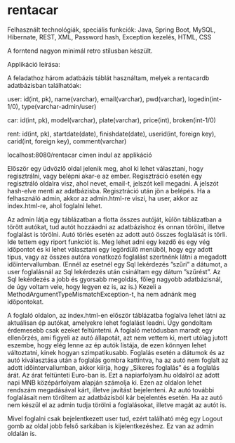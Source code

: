 # rentacar



Felhasznált technológiák, speciális funkciók: Java, Spring Boot, MySQL, Hibernate, REST, XML, Password hash, Exception kezelés, HTML, CSS 

A forntend nagyon minimál retro stílusban készült.

Applikáció leírása:

A feladathoz három adatbázis táblát használtam, melyek a rentacardb adatbázisban találhatóak:

user:
id(int, pk), name(varchar), email(varchar), pwd(varchar), logedin(int-1/0), type(varchar-admin/user)

car:
id(int, pk), model(varchar), plate(varchar), price(int), broken(int-1/0)

rent:
id(int, pk), startdate(date), finishdate(date), userid(int, foreign key), carid(int, foreign key), comment(varchar)


localhost:8080/rentacar címen indul az applikáció

Először egy üdvözlő oldal jelenik meg, ahol ki lehet választani, hogy regisztrálni, vagy belépni akar-e az ember. Regisztráció esetén egy regisztráló oldalra visz, 
ahol  nevet, email-t, jelszót kell megadni. A jelszót hash-elve menti az adatbázisba. Regisztráció után jön a belépés. Ha a felhasználó admin, akkor az admin.html-re 
viszi, ha user, akkor az index.html-re, ahol foglalni lehet.

Az admin látja egy táblázatban a flotta összes autóját, külön táblázatban a törött autókat, tud autót hozzáadni az adatbázishoz és onnan törölni, illetve foglalást
is törölni. Autó törlés esetén az adott autó összes foglalását is törli. Ide tettem egy riport funkciót is. Meg lehet adni egy kezdő és egy vég időpontot és ki lehet választani egy legördülő menüből, hogy egy adott típus, vagy az összes autóra vonatkozó foglalást szertnénk látni a megadott időintervallumban. (Ennél az esetnél egy Sql lekérdezés ”szűri” a dátumot, a user foglalásnál az Sql lekérdezés után csináltam egy dátum ”szűrést”. Az Sql lekérdezés a jobb és gyorsabb megoldás, főleg nagyobb adatbázisnál, de úgy voltam vele, hogy legyen ez is, az is.) Kezeli a MethodArgumentTypeMismatchException-t, ha nem adnánk meg időpontokat.

A foglaló oldalon, az index.html-en először táblázatba foglalva lehet látni az aktuálisan ép autókat, amelyekre lehet foglalást leadni. Úgy gondoltam érdemesebb csak ezeket feltüntetni. A foglaló metódusban maradt egy ellenőrzés, ami figyeli az autó állapotát, azt nem vettem ki, mert utólag jutott eszembe, hogy elég lenne az ép autók listája, de ezen könnyen lehet változtatni, kinek hogyan szimpatikusabb. 
Foglalás esetén a dátumok és az autó kiválasztása után a foglalás gombra kattintva, ha az autó nem foglalt az adott időintervallumban, akkor kiírja, hogy
„Sikeres foglalás” és a foglalás árát. Az árat feltünteti Euro-ban is. Ezt a napiarfolyam.hu oldalról az adott napi MNB középárfolyam alapján számolja ki.
Ezen az oldalon lehet rendszám megadásával kárt, illetve javítást bejelenteni. Az autó további foglalásait nem töröltem az adatbázisból kár bejelentés esetén. Ha az autó nem készül el az admin tudja törölni a foglalásokat, illetve magát az autót is.

Mivel foglalni csak bejelentkezett user tud, ezért található még egy Logout gomb az oldal jobb felső sarkában is kijelentkezéshez. Ez van az admin oldalán is.


